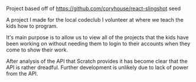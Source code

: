 Project based off of https://github.com/coryhouse/react-slingshot seed

A project I made for the local codeclub I volunteer at where we teach the kids how to program. 

It's main purpose is to allow us to view all of the projects that the kids have been working on without needing them to login to their accounts when they come to show their work.

After analysis of the API that Scratch provides it has become clear that the API is rather dreadful. Further development is unlikely due to lack of power from the API.
